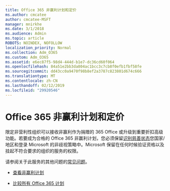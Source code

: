 ```yaml
---
title: Office 365 非赢利计划和定价
ms.author: cmcatee
author: cmcatee-MSFT
manager: mnirkhe
ms.date: 3/1/2018
ms.audience: Admin
ms.topic: article
ROBOTS: NOINDEX, NOFOLLOW
localization_priority: Normal
ms.collection: Adm_O365
ms.custom: Adm_O365
ms.assetid: e6ec87f5-98d4-444d-b1e7-dc36cd60f064
ms.openlocfilehash: 84a51e2bb3da804ac1bcc3c7cb8f0efb1fbf58fe
ms.sourcegitcommit: dd43cc0a9470f98b8ef2a3787c823801d674c666
ms.translationtype: MT
ms.contentlocale: zh-CN
ms.lasthandoff: 02/12/2019
ms.locfileid: "29920546"
---
```

# <a name="office-365-for-nonprofit-plans-and-pricing"></a>Office 365 非赢利计划和定价

限定非营利性组织可以接收非赢利作为捐赠的 365 Office 或升级到重要折扣高级功能。若要成为合格的 Office 365 非赢利计划，您必须保留[识别慈善状态](https://go.microsoft.com/fwlink/p/?LinkID=330253)您国家/地区和登录 Microsoft 的非歧视策略中。Microsoft 保留在任何时候验证资格以及挂起不符合要求的组织的服务的权限。 
  
请参阅关于此服务的其他问题的[常见问题](https://products.office.com/nonprofit/office-365-nonprofit)。 
  
- [查看非赢利计划](https://products.office.com/nonprofit/office-365-nonprofit-plans-and-pricing?tab=1)
    
- [比较所有 Office 365 计划](https://products.office.com/business/compare-more-office-365-for-business-plans)
    

